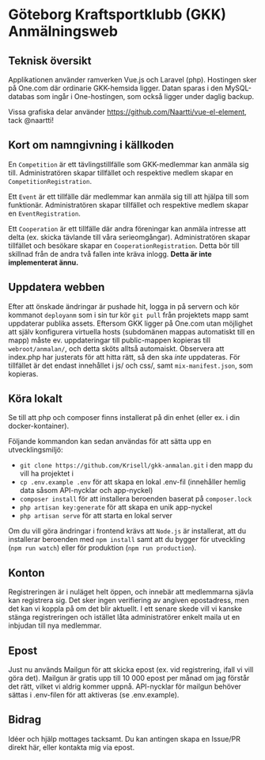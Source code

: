 # Göteborg Kraftsportklubb (GKK) Anmälningsweb

## Teknisk översikt
Applikationen använder ramverken Vue.js och Laravel (php). Hostingen sker på One.com där ordinarie GKK-hemsida ligger. Datan sparas i den MySQL-databas som ingår i One-hostingen, som också ligger under daglig backup.

Vissa grafiska delar använder https://github.com/Naartti/vue-el-element, tack @naartti!

## Kort om namngivning i källkoden
En `Competition` är ett tävlingstillfälle som GKK-medlemmar kan anmäla sig till.
Administratören skapar tillfället och respektive medlem skapar en `CompetitionRegistration`.

Ett `Event` är ett tillfälle där medlemmar kan anmäla sig till att hjälpa till som funktionär.
Administratören skapar tillfället och respektive medlem skapar en `EventRegistration`.

Ett `Cooperation` är ett tillfälle där andra föreningar kan anmäla intresse att delta (ex. skicka tävlande till våra serieomgångar).
Administratören skapar tillfället och besökare skapar en `CooperationRegistration`. Detta bör till skillnad från de andra två fallen inte kräva inlogg.
**Detta är inte implementerat ännu.**

## Uppdatera webben
Efter att önskade ändringar är pushade hit, logga in på servern och kör kommanot `deployanm` som i sin tur kör `git pull` från projektets mapp samt uppdaterar publika assets. Eftersom GKK ligger på One.com utan möjlighet att själv konfigurera virtuella hosts (subdomänen mappas automatiskt till en mapp) måste ev. uppdateringar till public-mappen kopieras till `webroot/anmalan/`, och detta sköts alltså automaiskt. Observera att index.php har justerats för att hitta rätt, så den ska *inte* uppdateras. För tillfället är det endast innehållet i js/ och css/, samt `mix-manifest.json`, som kopieras.

## Köra lokalt
Se till att php och composer finns installerat på din enhet (eller ex. i din docker-kontainer).

Följande kommandon kan sedan användas för att sätta upp en utvecklingsmiljö:
 * `git clone https://github.com/Krisell/gkk-anmalan.git` i den mapp du vill ha projektet i
 * `cp .env.example .env` för att skapa en lokal .env-fil (innehåller hemlig data såsom API-nycklar och app-nyckel)
 * `composer install` för att installera beroenden baserat på `composer.lock`
 * `php artisan key:generate` för att skapa en unik app-nyckel
 * `php artisan serve` för att starta en lokal server

Om du vill göra ändringar i frontend krävs att `Node.js` är installerat, att du installerar beroenden med `npm install` samt att du bygger för utveckling (`npm run watch`) eller för produktion (`npm run production`).

## Konton
Registreringen är i nuläget helt öppen, och innebär att medlemmarna sjävla kan registrera sig. Det sker ingen verifiering av angiven epostadress, men det kan vi koppla på om det blir aktuellt. I ett senare skede vill vi kanske stänga registreringen och istället låta administratörer enkelt maila ut en inbjudan till nya medlemmar.

## Epost
Just nu används Mailgun för att skicka epost (ex. vid registrering, ifall vi vill göra det). Mailgun är gratis upp till 10 000 epost per månad om jag förstår det rätt, vilket vi aldrig kommer uppnå. API-nycklar för mailgun behöver sättas i .env-filen för att aktiveras (se .env.example).

## Bidrag
Idéer och hjälp mottages tacksamt. Du kan antingen skapa en Issue/PR direkt här, eller kontakta mig via epost.
